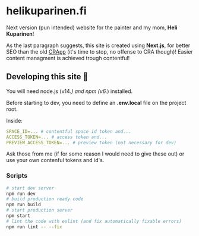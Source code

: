 # helikuparinen.fi

Next version (pun intended) website for the painter and my mom, **Heli Kuparinen**!

As the last paragraph suggests, this site is created using **Next.js**, for better SEO than the old [CRApp](https://github.com/funnicus/helikuparinenhomepage) (it's time to stop, no offense to CRA though)! Easier content managment is achieved trough contentful!

## Developing this site 🚀

You will need node.js (v14.*) and npm (v6.*) installed.

Before starting to dev, you need to define an **.env.local** file on the project root.

Inside:
```yml
SPACE_ID=... # contentful space id token and...
ACCESS_TOKEN=... # access token and...
PREVIEW_ACCESS_TOKEN=... # preview token (not necessary for dev)
```

Ask those from me (if for some reason I would need to give these out) or use your own contenful tokens and id's.

### Scripts

```bash
# start dev server
npm run dev
# build production ready code
npm run build
# start production server
npm start
# lint the code with eslint (and fix automatically fixable errors)
npm run lint -- --fix
```
